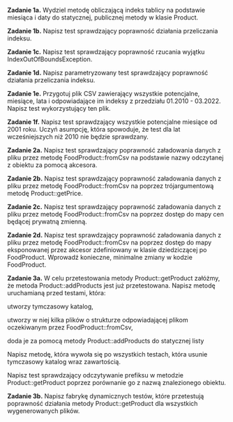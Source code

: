 **Zadanie 1a.**
Wydziel metodę obliczającą indeks tablicy na podstawie miesiąca i daty do statycznej, publicznej metody w klasie Product.

**Zadanie 1b.**
Napisz test sprawdzający poprawność działania przeliczania indeksu.

**Zadanie 1c.**
Napisz test sprawdzający poprawność rzucania wyjątku IndexOutOfBoundsException.

**Zadanie 1d.**
Napisz parametryzowany test sprawdzający poprawność działania przeliczania indeksu.

**Zadanie 1e.**
Przygotuj plik CSV zawierający wszystkie potencjalne, miesiące, lata i odpowiadające im indeksy z przedziału 01.2010 - 03.2022. Napisz test wykorzystujący ten plik.

**Zadanie 1f.**
Napisz test sprawdzający wszystkie potencjalne miesiące od 2001 roku. Uczyń asumpcję, która spowoduje, że test dla lat wcześniejszych niż 2010 nie będzie sprawdzany.

**Zadanie 2a.**
Napisz test sprawdzający poprawność załadowania danych z pliku przez metodę FoodProduct::fromCsv na podstawie nazwy odczytanej z obiektu za pomocą akcesora.

**Zadanie 2b.**
Napisz test sprawdzający poprawność załadowania danych z pliku przez metodę FoodProduct::fromCsv na poprzez trójargumentową metodę Product::getPrice.

**Zadanie 2c.**
Napisz test sprawdzający poprawność załadowania danych z pliku przez metodę FoodProduct::fromCsv na poprzez dostęp do mapy cen będącej prywatną zmienną.

**Zadanie 2d.**
Napisz test sprawdzający poprawność załadowania danych z pliku przez metodę FoodProduct::fromCsv na poprzez dostęp do mapy eksponowanej przez akcesor zdefiniowany w klasie dziedziczącej po FoodProduct. Wprowadź konieczne, minimalne zmiany w kodzie FoodProduct.

**Zadanie 3a.**
W celu przetestowania metody Product::getProduct załóżmy, że metoda Product::addProducts jest już przetestowana. Napisz metodę uruchamianą przed testami, która:

utworzy tymczasowy katalog,

utworzy w niej kilka plików o strukturze odpowiadającej plikom oczekiwanym przez FoodProduct::fromCsv,

doda je za pomocą metody Product::addProducts do statycznej listy

Napisz metodę, która wywoła się po wszystkich testach, która usunie tymczasowy katalog wraz zawartością.

Napisz test sprawdzający odczytywanie prefiksu w metodzie Product::getProduct poprzez porównanie go z nazwą znalezionego obiektu.

**Zadanie 3b.**
Napisz fabrykę dynamicznych testów, które przetestują poprawność działania metody Product::getProduct dla wszystkich wygenerowanych plików.
